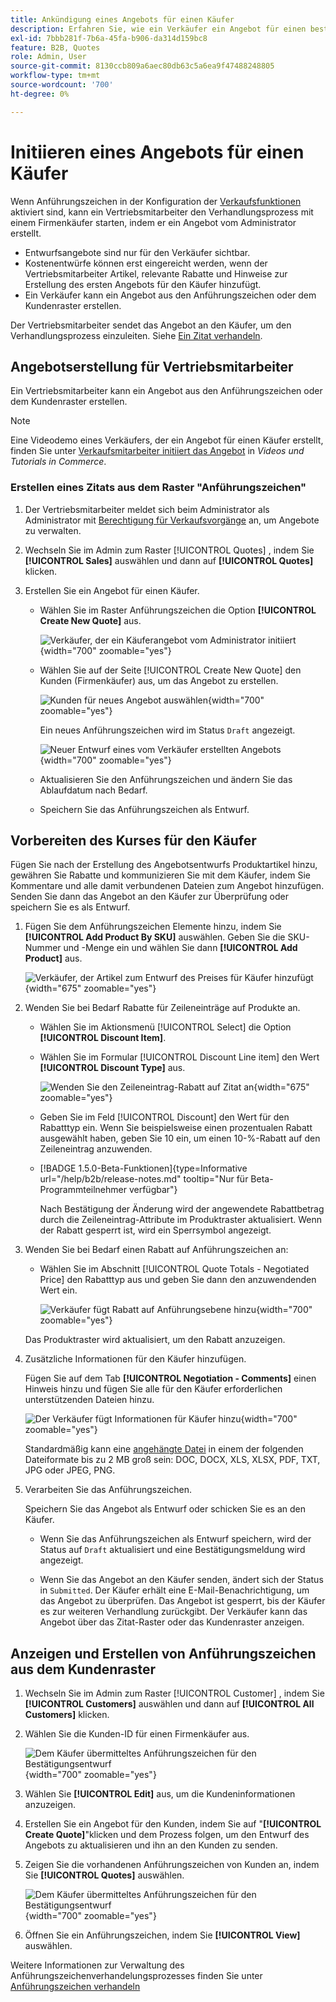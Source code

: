 ```yaml
---
title: Ankündigung eines Angebots für einen Käufer
description: Erfahren Sie, wie ein Verkäufer ein Angebot für einen bestimmten Käufer erstellen kann, um den Verhandlungsprozess zu starten. Der Verkäufer kann Angebote nur für Kunden einreichen, die mit einem Unternehmenskonto auf der ausgewählten Website verbunden sind.
exl-id: 7bbb281f-7b6a-45fa-b906-da314d159bc8
feature: B2B, Quotes
role: Admin, User
source-git-commit: 8130ccb809a6aec80db63c5a6ea9f47488248805
workflow-type: tm+mt
source-wordcount: '700'
ht-degree: 0%

---
```


# Initiieren eines Angebots für einen Käufer

Wenn Anführungszeichen in der Konfiguration der [Verkaufsfunktionen](configure-quotes.md) aktiviert sind, kann ein Vertriebsmitarbeiter den Verhandlungsprozess mit einem Firmenkäufer starten, indem er ein Angebot vom Administrator erstellt.

- Entwurfsangebote sind nur für den Verkäufer sichtbar.
- Kostenentwürfe können erst eingereicht werden, wenn der Vertriebsmitarbeiter Artikel, relevante Rabatte und Hinweise zur Erstellung des ersten Angebots für den Käufer hinzufügt.
- Ein Verkäufer kann ein Angebot aus den Anführungszeichen oder dem Kundenraster erstellen.

Der Vertriebsmitarbeiter sendet das Angebot an den Käufer, um den Verhandlungsprozess einzuleiten. Siehe [Ein Zitat verhandeln](quote-price-negotiation.md).

## Angebotserstellung für Vertriebsmitarbeiter

Ein Vertriebsmitarbeiter kann ein Angebot aus den Anführungszeichen oder dem Kundenraster erstellen.

>[!NOTE]
>
>Eine Videodemo eines Verkäufers, der ein Angebot für einen Käufer erstellt, finden Sie unter [Verkaufsmitarbeiter initiiert das Angebot](https://experienceleague.adobe.com/docs/commerce-learn/tutorials/b2b/b2b-quote/sales-rep-initiates-quote.html) in _Videos und Tutorials in Commerce_.

### Erstellen eines Zitats aus dem Raster &quot;Anführungszeichen&quot;

1. Der Vertriebsmitarbeiter meldet sich beim Administrator als Administrator mit [Berechtigung für Verkaufsvorgänge](../systems/permissions.md) an, um Angebote zu verwalten.

1. Wechseln Sie im Admin zum Raster [!UICONTROL Quotes] , indem Sie **[!UICONTROL Sales]** auswählen und dann auf **[!UICONTROL Quotes]** klicken.

1. Erstellen Sie ein Angebot für einen Käufer.

   - Wählen Sie im Raster Anführungszeichen die Option **[!UICONTROL Create New Quote]** aus.

     ![Verkäufer, der ein Käuferangebot vom Administrator initiiert](./assets/quote-draft-from-admin.png){width="700" zoomable="yes"}

   - Wählen Sie auf der Seite [!UICONTROL Create New Quote] den Kunden (Firmenkäufer) aus, um das Angebot zu erstellen.

     ![Kunden für neues Angebot auswählen](./assets/quote-draft-from-admin-select-buyer.png){width="700" zoomable="yes"}

     Ein neues Anführungszeichen wird im Status `Draft` angezeigt.

     ![Neuer Entwurf eines vom Verkäufer erstellten Angebots](./assets/quote-create-by-seller.png){width="700" zoomable="yes"}

   - Aktualisieren Sie den Anführungszeichen und ändern Sie das Ablaufdatum nach Bedarf.

   - Speichern Sie das Anführungszeichen als Entwurf.

## Vorbereiten des Kurses für den Käufer

Fügen Sie nach der Erstellung des Angebotsentwurfs Produktartikel hinzu, gewähren Sie Rabatte und kommunizieren Sie mit dem Käufer, indem Sie Kommentare und alle damit verbundenen Dateien zum Angebot hinzufügen. Senden Sie dann das Angebot an den Käufer zur Überprüfung oder speichern Sie es als Entwurf.

1. Fügen Sie dem Anführungszeichen Elemente hinzu, indem Sie **[!UICONTROL Add Product By SKU]** auswählen. Geben Sie die SKU-Nummer und -Menge ein und wählen Sie dann **[!UICONTROL Add Product]** aus.

   ![Verkäufer, der Artikel zum Entwurf des Preises für Käufer hinzufügt](./assets/quote-draft-add-items.png){width="675" zoomable="yes"}

1. Wenden Sie bei Bedarf Rabatte für Zeileneinträge auf Produkte an.

   - Wählen Sie im Aktionsmenü [!UICONTROL Select] die Option **[!UICONTROL Discount Item]**.

   - Wählen Sie im Formular [!UICONTROL Discount Line item] den Wert **[!UICONTROL Discount Type]** aus.

     ![Wenden Sie den Zeileneintrag-Rabatt auf Zitat an](./assets/quote-discount-line-item.png){width="675" zoomable="yes"}

   - Geben Sie im Feld [!UICONTROL Discount] den Wert für den Rabatttyp ein. Wenn Sie beispielsweise einen prozentualen Rabatt ausgewählt haben, geben Sie 10 ein, um einen 10-%-Rabatt auf den Zeileneintrag anzuwenden.

   - [!BADGE 1.5.0-Beta-Funktionen]{type=Informative url="/help/b2b/release-notes.md" tooltip="Nur für Beta-Programmteilnehmer verfügbar"}

     Nach Bestätigung der Änderung wird der angewendete Rabattbetrag durch die Zeileneintrag-Attribute im Produktraster aktualisiert. Wenn der Rabatt gesperrt ist, wird ein Sperrsymbol angezeigt.

1. Wenden Sie bei Bedarf einen Rabatt auf Anführungszeichen an:

   - Wählen Sie im Abschnitt [!UICONTROL Quote Totals - Negotiated Price] den Rabatttyp aus und geben Sie dann den anzuwendenden Wert ein.

     ![Verkäufer fügt Rabatt auf Anführungsebene hinzu](./assets/quote-draft-total-discount.png){width="700" zoomable="yes"}

   Das Produktraster wird aktualisiert, um den Rabatt anzuzeigen.

1. Zusätzliche Informationen für den Käufer hinzufügen.

   Fügen Sie auf dem Tab **[!UICONTROL Negotiation - Comments]** einen Hinweis hinzu und fügen Sie alle für den Käufer erforderlichen unterstützenden Dateien hinzu.

   ![Der Verkäufer fügt Informationen für Käufer hinzu](./assets/quote-draft-add-info-for-buyer.png){width="700" zoomable="yes"}

   Standardmäßig kann eine [angehängte Datei](configure-quotes.md) in einem der folgenden Dateiformate bis zu 2 MB groß sein: DOC, DOCX, XLS, XLSX, PDF, TXT, JPG oder JPEG, PNG.

1. Verarbeiten Sie das Anführungszeichen.

   Speichern Sie das Angebot als Entwurf oder schicken Sie es an den Käufer.

   - Wenn Sie das Anführungszeichen als Entwurf speichern, wird der Status auf `Draft` aktualisiert und eine Bestätigungsmeldung wird angezeigt.

   - Wenn Sie das Angebot an den Käufer senden, ändert sich der Status in `Submitted`. Der Käufer erhält eine E-Mail-Benachrichtigung, um das Angebot zu überprüfen. Das Angebot ist gesperrt, bis der Käufer es zur weiteren Verhandlung zurückgibt. Der Verkäufer kann das Angebot über das Zitat-Raster oder das Kundenraster anzeigen.

## Anzeigen und Erstellen von Anführungszeichen aus dem Kundenraster

1. Wechseln Sie im Admin zum Raster [!UICONTROL Customer] , indem Sie **[!UICONTROL Customers]** auswählen und dann auf **[!UICONTROL All Customers]** klicken.

1. Wählen Sie die Kunden-ID für einen Firmenkäufer aus.

   ![Dem Käufer übermitteltes Anführungszeichen für den Bestätigungsentwurf](./assets/quote-view-customer-quotes.png){width="700" zoomable="yes"}

1. Wählen Sie **[!UICONTROL Edit]** aus, um die Kundeninformationen anzuzeigen.

1. Erstellen Sie ein Angebot für den Kunden, indem Sie auf &quot;**[!UICONTROL Create Quote]**&quot;klicken und dem Prozess folgen, um den Entwurf des Angebots zu aktualisieren und ihn an den Kunden zu senden.

1. Zeigen Sie die vorhandenen Anführungszeichen von Kunden an, indem Sie **[!UICONTROL Quotes]** auswählen.

   ![Dem Käufer übermitteltes Anführungszeichen für den Bestätigungsentwurf](./assets/quote-list-from-customer-information.png){width="700" zoomable="yes"}

1. Öffnen Sie ein Anführungszeichen, indem Sie **[!UICONTROL View]** auswählen.

Weitere Informationen zur Verwaltung des Anführungszeichenverhandelungsprozesses finden Sie unter [Anführungszeichen verhandeln](quote-price-negotiation.md)
